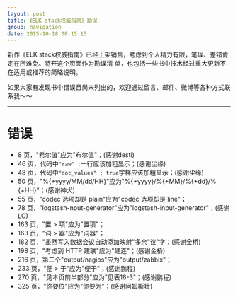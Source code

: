 ```yaml
---
layout: post
title: 《ELK stack权威指南》勘误
group: navigation
date: 2015-10-18 00:15:15
---
```


新作《ELK stack权威指南》已经上架销售，考虑到个人精力有限，笔误、差错肯定在所难免。特开这个页面作为勘误清
单，也包括一些书中技术经过重大更新不在适用或推荐的简略说明。

如果大家有发现书中错误且尚未列出的，欢迎通过留言、邮件、微博等各种方式联系我～～

--------------------------------------------------

错误
=====================

* 8 页，"希尔值"应为"布尔值"；(感谢desti)
* 46 页，代码中`"raw" :`一行应该加粗显示；(感谢尘缘)
* 48 页，代码中`"doc_values" : true`字样应该加粗显示；(感谢尘缘)
* 50 页，"%{+yyyy/MM/dd/HH}"应为"%{+yyyy}/%{+MM}/%{+dd}/%{+HH}"；(感谢神犬)
* 55 页，"codec 选项却是 plain"应为"codec 选项却是 line"；
* 78 页，"logstash-nput-generator"应为"logstash-input-generator"；(感谢LG)
* 163 页，"置 > 项"应为"置项"；
* 163 页，"词 > 器"应为"词器"；
* 182 页，"虽然写入数据会议自动添加映射"多余"议"字；(感谢金桥)
* 198 页，"考虑到 HTTP 建联"应为"建连"；(感谢金桥)
* 216 页，第二个"output/nagios"应为"output/zabbix"；
* 233 页，"便 > 于"应为"便于"；(感谢鹏程)
* 270 页，"见本页前半部分"应为"见表16-3"；(感谢鹏程)
* 325 页，"你要位"应为"你要为"；(感谢阿姆斯壮)
